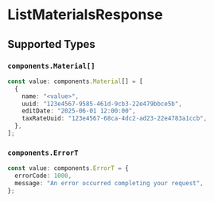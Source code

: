 # ListMaterialsResponse


## Supported Types

### `components.Material[]`

```typescript
const value: components.Material[] = [
  {
    name: "<value>",
    uuid: "123e4567-9585-461d-9cb3-22e479bbce5b",
    editDate: "2025-06-01 12:00:00",
    taxRateUuid: "123e4567-68ca-4dc2-ad23-22e4783a1ccb",
  },
];
```

### `components.ErrorT`

```typescript
const value: components.ErrorT = {
  errorCode: 1000,
  message: "An error occurred completing your request",
};
```

